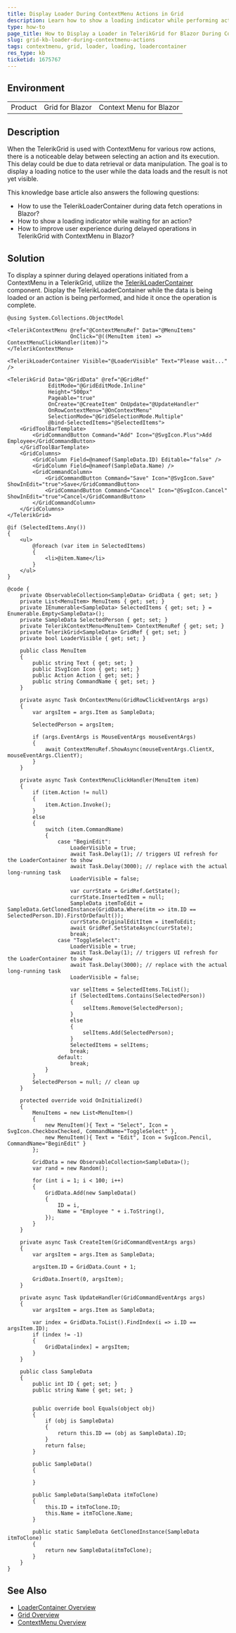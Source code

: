 ```yaml
---
title: Display Loader During ContextMenu Actions in Grid
description: Learn how to show a loading indicator while performing actions from a ContextMenu in a Telerik Grid for Blazor.
type: how-to
page_title: How to Display a Loader in TelerikGrid for Blazor During ContextMenu Actions
slug: grid-kb-loader-during-contextmenu-actions
tags: contextmenu, grid, loader, loading, loadercontainer
res_type: kb
ticketid: 1675767
---
```


## Environment

<table>
    <tbody>
        <tr>
            <td>Product</td>
            <td>Grid for Blazor</td>
            <td>Context Menu for Blazor</td>
        </tr>
    </tbody>
</table>

## Description

When the TelerikGrid is used with ContextMenu for various row actions, there is a noticeable delay between selecting an action and its execution. This delay could be due to data retrieval or data manipulation. The goal is to display a loading notice to the user while the data loads and the result is not yet visible.

This knowledge base article also answers the following questions:
- How to use the TelerikLoaderContainer during data fetch operations in Blazor?
- How to show a loading indicator while waiting for an action?
- How to improve user experience during delayed operations in TelerikGrid with ContextMenu in Blazor?

## Solution

To display a spinner during delayed operations initiated from a ContextMenu in a TelerikGrid, utilize the [TelerikLoaderContainer](slug://loadercontainer-overview) component. Display the TelerikLoaderContainer while the data is being loaded or an action is being performed, and hide it once the operation is complete.

````RAZOR
@using System.Collections.ObjectModel

<TelerikContextMenu @ref="@ContextMenuRef" Data="@MenuItems"
                    OnClick="@((MenuItem item) => ContextMenuClickHandler(item))">
</TelerikContextMenu>

<TelerikLoaderContainer Visible="@LoaderVisible" Text="Please wait..." />

<TelerikGrid Data="@GridData" @ref="@GridRef"
             EditMode="@GridEditMode.Inline"
             Height="500px"
             Pageable="true"
             OnCreate="@CreateItem" OnUpdate="@UpdateHandler"
             OnRowContextMenu="@OnContextMenu"
             SelectionMode="@GridSelectionMode.Multiple"
             @bind-SelectedItems="@SelectedItems">
    <GridToolBarTemplate>
        <GridCommandButton Command="Add" Icon="@SvgIcon.Plus">Add Employee</GridCommandButton>
    </GridToolBarTemplate>
    <GridColumns>
        <GridColumn Field=@nameof(SampleData.ID) Editable="false" />
        <GridColumn Field=@nameof(SampleData.Name) />
        <GridCommandColumn>
            <GridCommandButton Command="Save" Icon="@SvgIcon.Save" ShowInEdit="true">Save</GridCommandButton>
            <GridCommandButton Command="Cancel" Icon="@SvgIcon.Cancel" ShowInEdit="true">Cancel</GridCommandButton>
        </GridCommandColumn>
    </GridColumns>
</TelerikGrid>

@if (SelectedItems.Any())
{
    <ul>
        @foreach (var item in SelectedItems)
        {
            <li>@item.Name</li>
        }
    </ul>
}

@code {
    private ObservableCollection<SampleData> GridData { get; set; }
    private List<MenuItem> MenuItems { get; set; }
    private IEnumerable<SampleData> SelectedItems { get; set; } = Enumerable.Empty<SampleData>();
    private SampleData SelectedPerson { get; set; }
    private TelerikContextMenu<MenuItem> ContextMenuRef { get; set; }
    private TelerikGrid<SampleData> GridRef { get; set; }
    private bool LoaderVisible { get; set; }

    public class MenuItem
    {
        public string Text { get; set; }
        public ISvgIcon Icon { get; set; }
        public Action Action { get; set; }
        public string CommandName { get; set; }
    }

    private async Task OnContextMenu(GridRowClickEventArgs args)
    {
        var argsItem = args.Item as SampleData;

        SelectedPerson = argsItem;

        if (args.EventArgs is MouseEventArgs mouseEventArgs)
        {
            await ContextMenuRef.ShowAsync(mouseEventArgs.ClientX, mouseEventArgs.ClientY);
        }
    }

    private async Task ContextMenuClickHandler(MenuItem item)
    {
        if (item.Action != null)
        {
            item.Action.Invoke();
        }
        else
        {
            switch (item.CommandName)
            {
                case "BeginEdit":
                    LoaderVisible = true;
                    await Task.Delay(1); // triggers UI refresh for the LoaderContainer to show
                    await Task.Delay(3000); // replace with the actual long-running task
                    LoaderVisible = false;

                    var currState = GridRef.GetState();
                    currState.InsertedItem = null;
                    SampleData itemToEdit = SampleData.GetClonedInstance(GridData.Where(itm => itm.ID == SelectedPerson.ID).FirstOrDefault());
                    currState.OriginalEditItem = itemToEdit;
                    await GridRef.SetStateAsync(currState);
                    break;
                case "ToggleSelect":
                    LoaderVisible = true;
                    await Task.Delay(1); // triggers UI refresh for the LoaderContainer to show
                    await Task.Delay(3000); // replace with the actual long-running task
                    LoaderVisible = false;

                    var selItems = SelectedItems.ToList();
                    if (SelectedItems.Contains(SelectedPerson))
                    {
                        selItems.Remove(SelectedPerson);
                    }
                    else
                    {
                        selItems.Add(SelectedPerson);
                    }
                    SelectedItems = selItems;
                    break;
                default:
                    break;
            }
        }
        SelectedPerson = null; // clean up
    }

    protected override void OnInitialized()
    {
        MenuItems = new List<MenuItem>()
        {
            new MenuItem(){ Text = "Select", Icon = SvgIcon.CheckboxChecked, CommandName="ToggleSelect" },
            new MenuItem(){ Text = "Edit", Icon = SvgIcon.Pencil, CommandName="BeginEdit" }
        };

        GridData = new ObservableCollection<SampleData>();
        var rand = new Random();

        for (int i = 1; i < 100; i++)
        {
            GridData.Add(new SampleData()
            {
                ID = i,
                Name = "Employee " + i.ToString(),
            });
        }
    }

    private async Task CreateItem(GridCommandEventArgs args)
    {
        var argsItem = args.Item as SampleData;

        argsItem.ID = GridData.Count + 1;

        GridData.Insert(0, argsItem);
    }

    private async Task UpdateHandler(GridCommandEventArgs args)
    {
        var argsItem = args.Item as SampleData;

        var index = GridData.ToList().FindIndex(i => i.ID == argsItem.ID);
        if (index != -1)
        {
            GridData[index] = argsItem;
        }
    }

    public class SampleData
    {
        public int ID { get; set; }
        public string Name { get; set; }


        public override bool Equals(object obj)
        {
            if (obj is SampleData)
            {
                return this.ID == (obj as SampleData).ID;
            }
            return false;
        }

        public SampleData()
        {

        }

        public SampleData(SampleData itmToClone)
        {
            this.ID = itmToClone.ID;
            this.Name = itmToClone.Name;
        }

        public static SampleData GetClonedInstance(SampleData itmToClone)
        {
            return new SampleData(itmToClone);
        }
    }
}
````

## See Also

* [LoaderContainer Overview](slug://loadercontainer-overview)
* [Grid Overview](slug://grid-overview)
* [ContextMenu Overview](slug://contextmenu-overview)
